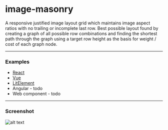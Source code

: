 # image-masonry

A responsive justified image layout grid which maintains image aspect ratios with no trailing or incomplete last row. Best possible layout found by creating a graph of all possible row combinations and finding the shortest path through the graph using a target row height as the basis for weight / cost of each graph node.

---

### Examples
* [React](https://fergaldoyle.github.io/image-masonry/react.html)
* [Vue](https://fergaldoyle.github.io/image-masonry/vue.html)
* [LitElement](https://fergaldoyle.github.io/image-masonry/litelement.html)
* Angular - todo
* Web component - todo


---


### Screenshot
![alt text](https://raw.githubusercontent.com/fergaldoyle/image-masonry/master/docs/masonry.jpg "Image masonry")


